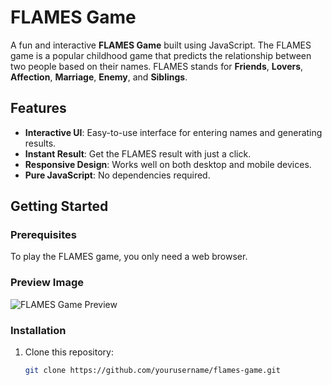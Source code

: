 # FLAMES Game

A fun and interactive **FLAMES Game** built using JavaScript. The FLAMES game is a popular childhood game that predicts the relationship between two people based on their names. FLAMES stands for **Friends**, **Lovers**, **Affection**, **Marriage**, **Enemy**, and **Siblings**.

## Features
- **Interactive UI**: Easy-to-use interface for entering names and generating results.
- **Instant Result**: Get the FLAMES result with just a click.
- **Responsive Design**: Works well on both desktop and mobile devices.
- **Pure JavaScript**: No dependencies required.

## Getting Started

### Prerequisites
To play the FLAMES game, you only need a web browser.

### Preview Image
![FLAMES Game Preview](assets/flames-game.png)

### Installation
1. Clone this repository:
   ```bash
   git clone https://github.com/yourusername/flames-game.git
